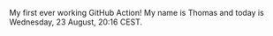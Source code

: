 My first ever working GitHub Action!
My name is Thomas and today is Wednesday, 23 August, 20:16 CEST. 
